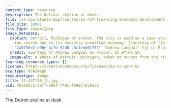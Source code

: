 ```yaml
---
content_type: resource
description: The Detroit skyline at dusk.
file: /ol-ocw-studio-app/courses/11-437-financing-economic-development-fall-2016/463ebbc15bff18eff49cf09e578591c2_11-437f16-th.jpg
file_size: 10901
file_type: image/jpeg
image_metadata:
  caption: Detroit, Michigan at sunset. The city is used as a case study throughout
    the course due to its recently unsettled economy. (Courtesy of {{% resource_link
    "2a0750e2-e90e-4c7d-92d0-c8c1edd01753" "Andrew Langdal" %}} on Flickr. CC BY-NC-SA.)
  credit: Courtesy of Andrew Langdal on Flickr. CC BY-NC-SA.
  image-alt: A photo of Detroit, Michigan, taken at sunset from the river.
learning_resource_types: []
license: https://creativecommons.org/licenses/by-nc-sa/4.0/
ocw_type: OCWImage
resourcetype: Image
title: 11-437f16-th.jpg
uid: 463ebbc1-5bff-18ef-f49c-f09e578591c2
---
```

The Detroit skyline at dusk.